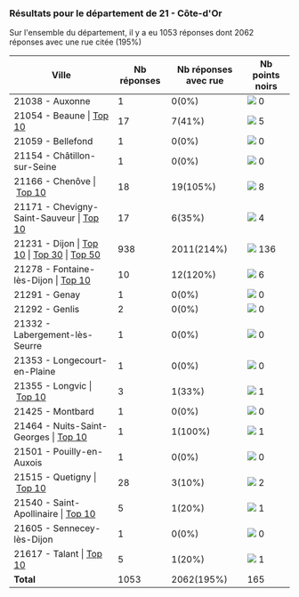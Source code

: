 ### Résultats pour le département de 21 - Côte-d'Or

Sur l'ensemble du département, il y a eu 1053 réponses dont 2062 réponses avec une rue citée (195%)

| Ville | Nb réponses | Nb réponses avec rue | Nb points noirs |
|-------------|-------------|----------------------|-----------------|
|21038 - Auxonne|1|0(0%)|<img src="../../img/bar_0.gif" />&nbsp;0|
|21054 - Beaune&nbsp;&#124;&nbsp;<a href='21054 - Beaune_top5.md'>Top 10</a>|17|7(41%)|<img src="../../img/bar_3.gif" />&nbsp;5|
|21059 - Bellefond|1|0(0%)|<img src="../../img/bar_0.gif" />&nbsp;0|
|21154 - Châtillon-sur-Seine|1|0(0%)|<img src="../../img/bar_0.gif" />&nbsp;0|
|21166 - Chenôve&nbsp;&#124;&nbsp;<a href='21166 - Chenôve_top8.md'>Top 10</a>|18|19(105%)|<img src="../../img/bar_4.gif" />&nbsp;8|
|21171 - Chevigny-Saint-Sauveur&nbsp;&#124;&nbsp;<a href='21171 - Chevigny-Saint-Sauveur_top4.md'>Top 10</a>|17|6(35%)|<img src="../../img/bar_2.gif" />&nbsp;4|
|21231 - Dijon&nbsp;&#124;&nbsp;<a href='21231 - Dijon_top10.md'>Top 10</a>&nbsp;&#124;&nbsp;<a href='21231 - Dijon_top30.md'>Top 30</a>&nbsp;&#124;&nbsp;<a href='21231 - Dijon_top50.md'>Top 50</a>|938|2011(214%)|<img src="../../img/bar_82.gif" />&nbsp;136|
|21278 - Fontaine-lès-Dijon&nbsp;&#124;&nbsp;<a href='21278 - Fontaine-lès-Dijon_top6.md'>Top 10</a>|10|12(120%)|<img src="../../img/bar_3.gif" />&nbsp;6|
|21291 - Genay|1|0(0%)|<img src="../../img/bar_0.gif" />&nbsp;0|
|21292 - Genlis|2|0(0%)|<img src="../../img/bar_0.gif" />&nbsp;0|
|21332 - Labergement-lès-Seurre|1|0(0%)|<img src="../../img/bar_0.gif" />&nbsp;0|
|21353 - Longecourt-en-Plaine|1|0(0%)|<img src="../../img/bar_0.gif" />&nbsp;0|
|21355 - Longvic&nbsp;&#124;&nbsp;<a href='21355 - Longvic_top1.md'>Top 10</a>|3|1(33%)|<img src="../../img/bar_0.gif" />&nbsp;1|
|21425 - Montbard|1|0(0%)|<img src="../../img/bar_0.gif" />&nbsp;0|
|21464 - Nuits-Saint-Georges&nbsp;&#124;&nbsp;<a href='21464 - Nuits-Saint-Georges_top1.md'>Top 10</a>|1|1(100%)|<img src="../../img/bar_0.gif" />&nbsp;1|
|21501 - Pouilly-en-Auxois|1|0(0%)|<img src="../../img/bar_0.gif" />&nbsp;0|
|21515 - Quetigny&nbsp;&#124;&nbsp;<a href='21515 - Quetigny_top2.md'>Top 10</a>|28|3(10%)|<img src="../../img/bar_1.gif" />&nbsp;2|
|21540 - Saint-Apollinaire&nbsp;&#124;&nbsp;<a href='21540 - Saint-Apollinaire_top1.md'>Top 10</a>|5|1(20%)|<img src="../../img/bar_0.gif" />&nbsp;1|
|21605 - Sennecey-lès-Dijon|1|0(0%)|<img src="../../img/bar_0.gif" />&nbsp;0|
|21617 - Talant&nbsp;&#124;&nbsp;<a href='21617 - Talant_top1.md'>Top 10</a>|5|1(20%)|<img src="../../img/bar_0.gif" />&nbsp;1|
| **Total** |1053|2062(195%)|165|
